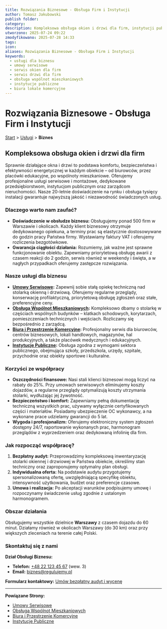 ```yaml
---
title: Rozwiązania Biznesowe - Obsługa Firm i Instytucji
author: Tomasz Jakubowski
publish folder:
category:
description: Kompleksowa obsługa okien i drzwi dla firm, instytucji publicznych, wspólnot mieszkaniowych i zarządców nieruchomości w Warszawie. Umowy serwisowe, priorytetowa obsługa, faktury VAT.
utworzono: 2025-07-24 09:22
zmodyfikowano: 2025-07-28 14:33
tags:
icon:
aliases: Rozwiązania Biznesowe - Obsługa Firm i Instytucji
keywords:
  - usługi dla biznesu
  - umowy serwisowe
  - serwis okien dla firm
  - serwis drzwi dla firm
  - obsługa wspólnot mieszkaniowych
  - instytucje publiczne
  - biura lokale komercyjne
---
```

# Rozwiązania Biznesowe - Obsługa Firm i Instytucji

[Start](01_ACTIVE/Projects/regulujemy-pl/index.md) > [Usługi](01_PROJEKTY/Biznesowe/regulujemy-pl/uslugi/index.md) > **Biznes**

## Kompleksowa obsługa okien i drzwi dla firm

Sprawnie działające okna i drzwi to podstawa komfortu, bezpieczeństwa i efektywności energetycznej w każdym obiekcie – od biurowców, przez placówki edukacyjne, po wspólnoty mieszkaniowe. Oferujemy profesjonalne usługi serwisowe i montażowe, dedykowane przedsiębiorstwom, instytucjom publicznym oraz zarządcom nieruchomości. Nasze 20-letnie doświadczenie na rynku i obsługa tysięcy instalacji gwarantuje najwyższą jakość i niezawodność świadczonych usług.

### Dlaczego warto nam zaufać?

- **Doświadczenie w obsłudze biznesu:** Obsługujemy ponad 500 firm w Warszawie i okolicach. Każdy klient biznesowy otrzymuje dedykowanego opiekuna, a terminy prac są elastycznie dostosowywane do godzin pracy Państwa firmy. Wystawiamy faktury VAT i oferujemy rozliczenia bezgotówkowe.
- **Gwarancja ciągłości działania:** Rozumiemy, jak ważne jest sprawne funkcjonowanie obiektu. Zapewniamy priorytetową obsługę awarii z czasem reakcji do 2 godzin, serwis również w weekendy i święta, a w nagłych przypadkach oferujemy zastępcze rozwiązania.

### Nasze usługi dla biznesu

- **[Umowy Serwisowe](Regulujemy-PREPROD/biznes/umowy-serwisowe.md):** Zapewnij sobie stałą opiekę techniczną nad stolarką okienną i drzwiową. Oferujemy regularne przeglądy, konserwację profilaktyczną, priorytetową obsługę zgłoszeń oraz stałe, preferencyjne ceny.
- **[Obsługa Wspólnot Mieszkaniowych](wspolnoty-mieszkaniowe.md):** Kompleksowo dbamy o stolarkę w częściach wspólnych budynków – klatkach schodowych, korytarzach, pomieszczeniach technicznych i wejściach. Rozliczamy się bezpośrednio z zarządcą.
- **[Biura i Przestrzenie Komercyjne](biura-lokale-komercyjne.md):** Profesjonalny serwis dla biurowców, centrów biznesowych, lokali handlowych, magazynów, hal produkcyjnych, a także placówek medycznych i edukacyjnych.
- **[Instytucje Publiczne](instytucje-publiczne.md):** Obsługa zgodna z wymogami sektora publicznego, obejmująca szkoły, przedszkola, urzędy, szpitale, przychodnie oraz obiekty sportowe i kulturalne.

### Korzyści ze współpracy

- **Oszczędności finansowe:** Nasi stali klienci biznesowi mogą liczyć na rabaty do 25%. Przy umowach serwisowych eliminujemy koszty dojazdów, a regularne przeglądy optymalizują koszty utrzymania stolarki, wydłużając jej żywotność.
- **Bezpieczeństwo i komfort:** Zapewniamy pełną dokumentację techniczną wszystkich prac, używamy wyłącznie certyfikowanych części i materiałów. Posiadamy ubezpieczenie OC wykonawcy, a na wykonane prace udzielamy gwarancji do 5 lat.
- **Wygoda i profesjonalizm:** Oferujemy elektroniczny system zgłoszeń dostępny 24/7, raportowanie wykonanych prac, harmonogram przeglądów z wyprzedzeniem oraz dedykowaną infolinię dla firm.

### Jak rozpocząć współpracę?

1.  **Bezpłatny audyt:** Przeprowadzimy kompleksową inwentaryzację stolarki okiennej i drzwiowej w Państwa obiekcie, określimy stan techniczny oraz zaproponujemy optymalny plan obsługi.
2.  **Indywidualna oferta:** Na podstawie audytu przygotujemy spersonalizowaną ofertę, uwzględniającą specyfikę obiektu, intensywność użytkowania, budżet oraz preferencje czasowe.
3.  **Umowa i realizacja:** Po akceptacji warunków podpisujemy umowę i rozpoczynamy świadczenie usług zgodnie z ustalonym harmonogramem.

### Obszar działania

Obsługujemy wszystkie dzielnice **Warszawy** z czasem dojazdu do 60 minut. Działamy również w okolicach Warszawy (do 30 km) oraz przy większych zleceniach na terenie całej Polski.

### Skontaktuj się z nami

**Dział Obsługi Biznesu:**
- **Telefon:** [+48 22 123 45 67](tel:+48221234567) (wew. 3)
- **Email:** [biznes@regulujemy.pl](mailto:biznes@regulujemy.pl)

**Formularz kontaktowy:**
[Umów bezpłatny audyt i wycenę](kontakt.md)

---

**Powiązane Strony:**

- [Umowy Serwisowe](Regulujemy-PREPROD/biznes/umowy-serwisowe.md)
- [Obsługa Wspólnot Mieszkaniowych](wspolnoty-mieszkaniowe.md)
- [Biura i Przestrzenie Komercyjne](biura-lokale-komercyjne.md)
- [Instytucje Publiczne](instytucje-publiczne.md)
